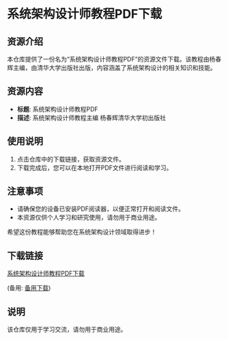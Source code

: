 # 系统架构设计师教程PDF下载

## 资源介绍

本仓库提供了一份名为“系统架构设计师教程PDF”的资源文件下载。该教程由杨春辉主编，由清华大学出版社出版，内容涵盖了系统架构设计的相关知识和技能。

## 资源内容

- **标题**: 系统架构设计师教程PDF
- **描述**: 系统架构设计师教程主编 杨春辉清华大学初出版社

## 使用说明

1. 点击仓库中的下载链接，获取资源文件。
2. 下载完成后，您可以在本地打开PDF文件进行阅读和学习。

## 注意事项

- 请确保您的设备已安装PDF阅读器，以便正常打开和阅读文件。
- 本资源仅供个人学习和研究使用，请勿用于商业用途。

希望这份教程能够帮助您在系统架构设计领域取得进步！

## 下载链接
[系统架构设计师教程PDF下载](https://pan.quark.cn/s/5a55030a2f3a) 

(备用: [备用下载](https://pan.baidu.com/s/1stqe3Z31EcUzk0syUS5zoA?pwd=1234))

## 说明

该仓库仅用于学习交流，请勿用于商业用途。
